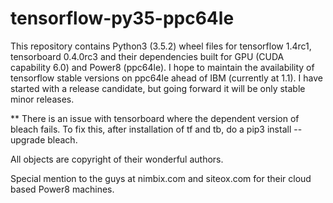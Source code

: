 # tensorflow-py35-ppc64le

This repository contains Python3 (3.5.2) wheel files for tensorflow 1.4rc1, tensorboard 0.4.0rc3 and their dependencies built for GPU (CUDA capability 6.0) and Power8 (ppc64le). I hope to maintain the availability of tensorflow stable versions on ppc64le ahead of IBM (currently at 1.1). I have started with a release candidate, but going forward it will be only stable minor releases.

** There is an issue with tensorboard where the dependent version of bleach fails. To fix this, after installation of tf and tb, do a pip3 install --upgrade bleach.

All objects are copyright of their wonderful authors.

Special mention to the guys at nimbix.com and siteox.com for their cloud based Power8 machines.
